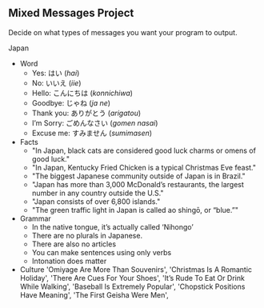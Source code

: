## **Mixed Messages Project**

Decide on what types of messages you want your program to output.

Japan

- Word
    - Yes: はい (*hai*)
    - No: いいえ (*iie*)
    - Hello: こんにちは (*konnichiwa*)
    - Goodbye: じゃね (*ja ne*)
    - Thank you: ありがとう (*arigatou*)
    - I’m Sorry: ごめんなさい (*gomen nasai*)
    - Excuse me: すみません (*sumimasen*)
- Facts
    - "In Japan, black cats are considered good luck charms or omens of good luck."
    - "In Japan, Kentucky Fried Chicken is a typical Christmas Eve feast."
    - "The biggest Japanese community outside of Japan is in Brazil."
    - "Japan has more than 3,000 McDonald’s restaurants, the largest number in any country outside the U.S."
    - "Japan consists of over 6,800 islands."
    - "The green traffic light in Japan is called ao shingō, or “blue.”"
- Grammar
    - In the native tongue, it’s actually called ‘Nihongo’
    - There are no plurals in Japanese.
    - There are also no articles
    - You can make sentences using only verbs
    - Intonation does matter
- Culture
'Omiyage Are More Than Souvenirs',
'Christmas Is A Romantic Holiday',
'There Are Cues For Your Shoes',
'It’s Rude To Eat Or Drink While Walking',
'Baseball Is Extremely Popular',
'Chopstick Positions Have Meaning',
'The First Geisha Were Men',
